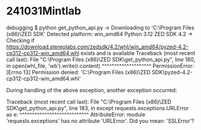 # 241031Mintlab

debugging
$ python get_python_api.py
-> Downloading to 'C:\Program Files (x86)\ZED SDK'
Detected platform:
         win_amd64
         Python 3.12
         ZED SDK 4.2
-> Checking if https://download.stereolabs.com/zedsdk/4.2/whl/win_amd64/pyzed-4.2-cp312-cp312-win_amd64.whl exists and is available
Traceback (most recent call last):
  File "C:\Program Files (x86)\ZED SDK\get_python_api.py", line 180, in <module>
    open(whl_file, 'wb').write(r.content)
    ^^^^^^^^^^^^^^^^^^^^
PermissionError: [Errno 13] Permission denied: 'C:\\Program Files (x86)\\ZED SDK\\pyzed-4.2-cp312-cp312-win_amd64.whl'

During handling of the above exception, another exception occurred:

Traceback (most recent call last):
  File "C:\Program Files (x86)\ZED SDK\get_python_api.py", line 183, in <module>
    except requests.exceptions.URLError as e:
           ^^^^^^^^^^^^^^^^^^^^^^^^^^^^
AttributeError: module 'requests.exceptions' has no attribute 'URLError'. Did you mean: 'SSLError'?
